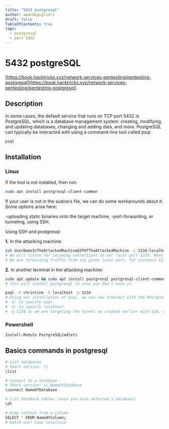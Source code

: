 ```yaml
---
title: "5432 postgresql"
author: amandaguglieri
draft: false
TableOfContents: true
tags:
  - postgresql
  - port 5432
---
```


# 5432 postgreSQL

[https://book.hacktricks.xyz/network-services-pentesting/pentesting-postgresql](https://book.hacktricks.xyz/network-services-pentesting/pentesting-postgresql).

## Description
In some cases, the default service that runs on TCP port 5432 is PostgreSQL, which is a database management system: creating, modifying, and updating databases, changing and adding data, and more. PostgreSQL can typically be interacted with using a command-line tool called psql.

```bash
psql
```


## Installation

### Linux

If the tool is not installed, then run:

```bash
sudo apt install postgresql-client-common
```

If your user is not in the sudoers file, we can do some workarounds about it. Some options arise here:

-uploading static binaries onto the target machine,
-port-forwarding, or tunneling, using SSH.

Using SSH and postgresql:

**1.** In the attacking machine:

```bash
ssh UserNameInTheAttackedMachine@IPOfTheAttackedMachine -L 1234:localhost:5432 
# We will listen for incoming connections on our local port 1234. When a client connects to our local port, the SSH client will forward the connection to the remote server on port 22. This allows the local client to access services on the remote server as if they were running on the local machine.
# We are forwarding traffic from any given local port, for instance 1234, to the port on which PostgreSQL is listening, namely 5432, on the remote server. We therefore specify port 1234 to the left of localhost, and 5432 to the right, indicating the target port.
```

**2.** In another terminal in the attacking machine:

```bash
sudo apt update && sudo apt install postgresql postgresql-client-common 
# this will install postgresql in case you don't have it.

psql -U christine -h localhost -p 1234
# Using our installation of psql, we can now interact with the PostgreSQL service running locally on the target machine:
# -U: to specify user.
# -h: to specify localhost. 
# -p 1234 as we are targeting the tunnel we created earlier with SSH, we need to specify which is the port the tunnel is listening on.
```


### Powershell

```
Install-Module PostgreSQLCmdlets

```




## Basics commands in postgresql

```bash
# List databases
# Short version: \l
\list

# Connect to a database
# Short version: \c NameOfDataBase
\connect NameOfDatabase

# List database tables (once you have selected a database)
\dt

# Dump content from a column
SELECT * FROM NameOfColumn;
# Watch out! Case sensitive
```



